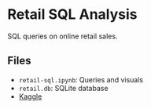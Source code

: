 # Retail SQL Analysis
SQL queries on online retail sales.

## Files
- `retail-sql.ipynb`: Queries and visuals
- `retail.db`: SQLite database
- [Kaggle](https://www.kaggle.com/code/ochirbatbayanjargal/retail-sql)
